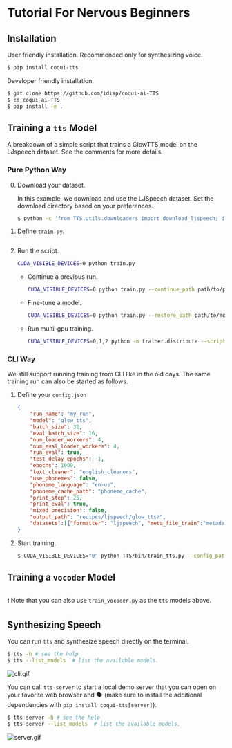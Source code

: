 # Tutorial For Nervous Beginners

## Installation

User friendly installation. Recommended only for synthesizing voice.

```bash
$ pip install coqui-tts
```

Developer friendly installation.

```bash
$ git clone https://github.com/idiap/coqui-ai-TTS
$ cd coqui-ai-TTS
$ pip install -e .
```

## Training a `tts` Model

A breakdown of a simple script that trains a GlowTTS model on the LJspeech dataset. See the comments for more details.

### Pure Python Way

0. Download your dataset.

    In this example, we download and use the LJSpeech dataset. Set the download directory based on your preferences.

    ```bash
    $ python -c 'from TTS.utils.downloaders import download_ljspeech; download_ljspeech("../recipes/ljspeech/");'
    ```

1. Define `train.py`.

    ```{literalinclude} ../../recipes/ljspeech/glow_tts/train_glowtts.py
    ```

2. Run the script.

    ```bash
    CUDA_VISIBLE_DEVICES=0 python train.py
    ```

    - Continue a previous run.

        ```bash
        CUDA_VISIBLE_DEVICES=0 python train.py --continue_path path/to/previous/run/folder/
        ```

    - Fine-tune a model.

        ```bash
        CUDA_VISIBLE_DEVICES=0 python train.py --restore_path path/to/model/checkpoint.pth
        ```

    - Run multi-gpu training.

        ```bash
        CUDA_VISIBLE_DEVICES=0,1,2 python -m trainer.distribute --script train.py
        ```

### CLI Way

We still support running training from CLI like in the old days. The same training run can also be started as follows.

1. Define your `config.json`

    ```json
    {
        "run_name": "my_run",
        "model": "glow_tts",
        "batch_size": 32,
        "eval_batch_size": 16,
        "num_loader_workers": 4,
        "num_eval_loader_workers": 4,
        "run_eval": true,
        "test_delay_epochs": -1,
        "epochs": 1000,
        "text_cleaner": "english_cleaners",
        "use_phonemes": false,
        "phoneme_language": "en-us",
        "phoneme_cache_path": "phoneme_cache",
        "print_step": 25,
        "print_eval": true,
        "mixed_precision": false,
        "output_path": "recipes/ljspeech/glow_tts/",
        "datasets":[{"formatter": "ljspeech", "meta_file_train":"metadata.csv", "path": "recipes/ljspeech/LJSpeech-1.1/"}]
    }
    ```

2. Start training.
    ```bash
    $ CUDA_VISIBLE_DEVICES="0" python TTS/bin/train_tts.py --config_path config.json
    ```

## Training a `vocoder` Model

```{literalinclude} ../../recipes/ljspeech/hifigan/train_hifigan.py
```

❗️ Note that you can also use ```train_vocoder.py``` as the ```tts``` models above.

## Synthesizing Speech

You can run `tts` and synthesize speech directly on the terminal.

```bash
$ tts -h # see the help
$ tts --list_models  # list the available models.
```

![cli.gif](https://github.com/idiap/coqui-ai-TTS/raw/main/images/tts_cli.gif)


You can call `tts-server` to start a local demo server that you can open on
your favorite web browser and 🗣️ (make sure to install the additional
dependencies with `pip install coqui-tts[server]`).

```bash
$ tts-server -h # see the help
$ tts-server --list_models  # list the available models.
```
![server.gif](https://github.com/idiap/coqui-ai-TTS/raw/main/images/demo_server.gif)
